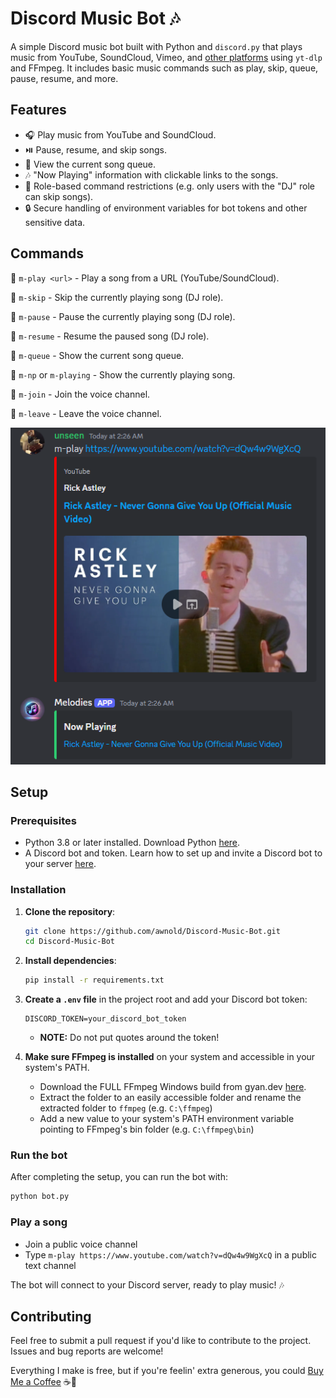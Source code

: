
# Discord Music Bot 🎶

A simple Discord music bot built with Python and `discord.py` that plays music from YouTube, SoundCloud, Vimeo, and [other platforms](https://github.com/yt-dlp/yt-dlp/blob/master/supportedsites.md) using `yt-dlp` and FFmpeg. It includes basic music commands such as play, skip, queue, pause, resume, and more.

## Features

- 🎧 Play music from YouTube and SoundCloud.
- ⏯️ Pause, resume, and skip songs.
- 📃 View the current song queue.
- 🎶 "Now Playing" information with clickable links to the songs.
- 🛑 Role-based command restrictions (e.g. only users with the "DJ" role can skip songs).
- 🔒 Secure handling of environment variables for bot tokens and other sensitive data.

## Commands
🔹 `m-play <url>` - Play a song from a URL (YouTube/SoundCloud).

🔹 `m-skip` - Skip the currently playing song (DJ role).

🔹 `m-pause` - Pause the currently playing song (DJ role).

🔹 `m-resume` - Resume the paused song (DJ role).

🔹 `m-queue` - Show the current song queue.

🔹 `m-np` or `m-playing` - Show the currently playing song.

🔹 `m-join` - Join the voice channel.

🔹 `m-leave` - Leave the voice channel.

![Example Screenshot](rickroll.png)
## Setup

### Prerequisites

- Python 3.8 or later installed. Download Python [here](https://www.python.org/downloads/).
- A Discord bot and token. Learn how to set up and invite a Discord bot to your server [here](https://discordpy.readthedocs.io/en/stable/discord.html).

### Installation

1. **Clone the repository**:

   ```bash
   git clone https://github.com/awnold/Discord-Music-Bot.git
   cd Discord-Music-Bot
   ```

2. **Install dependencies**:

   ```bash
   pip install -r requirements.txt
   ```

3. **Create a `.env` file** in the project root and add your Discord bot token:

   ```plaintext
   DISCORD_TOKEN=your_discord_bot_token
   ```
   - **NOTE:** Do not put quotes around the token!

4. **Make sure FFmpeg is installed** on your system and accessible in your system's PATH.

   - Download the FULL FFmpeg Windows build from gyan.dev [here](https://ffmpeg.org/download.html).
   - Extract the folder to an easily accessible folder and rename the extracted folder to `ffmpeg` (e.g. `C:\ffmpeg`)
   - Add a new value to your system's PATH environment variable pointing to FFmpeg's bin folder (e.g. `C:\ffmpeg\bin`)

### Run the bot

After completing the setup, you can run the bot with:

```bash
python bot.py
```

### Play a song
- Join a public voice channel
- Type `m-play https://www.youtube.com/watch?v=dQw4w9WgXcQ` in a public text channel

The bot will connect to your Discord server, ready to play music! 🎶

## Contributing

Feel free to submit a pull request if you'd like to contribute to the project. Issues and bug reports are welcome!

Everything I make is free, but if you're feelin' extra generous, you could [Buy Me a Coffee](https://buymeacoffee.com/awnold) ☕💚
